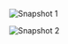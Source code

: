 ![Snapshot 1](https://cloud.githubusercontent.com/assets/16940840/12865320/d86b5958-ccce-11e5-91e9-dbf0240fa60c.JPG)

![Snapshot 2](https://cloud.githubusercontent.com/assets/16940840/12865352/594708e2-cccf-11e5-8b5c-3bf5470c1f2f.JPG)
